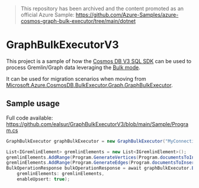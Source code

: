 > This repository has been archived and the content promoted as an official Azure Sample: https://github.com/Azure-Samples/azure-cosmos-graph-bulk-executor/tree/main/dotnet

# GraphBulkExecutorV3

This project is a sample of how the [Cosmos DB V3 SQL SDK](https://github.com/Azure/azure-cosmos-dotnet-v3) can be used to process Gremlin/Graph data leveraging the [Bulk mode](https://docs.microsoft.com/azure/cosmos-db/sql/tutorial-sql-api-dotnet-bulk-import).


It can be used for migration scenarios when moving from  [Microsoft.Azure.CosmosDB.BulkExecutor.Graph.GraphBulkExecutor](https://docs.microsoft.com/dotnet/api/microsoft.azure.cosmosdb.bulkexecutor.graph.graphbulkexecutor?view=azure-dotnet).

## Sample usage

Full code available: https://github.com/ealsur/GraphBulkExecutorV3/blob/main/Sample/Program.cs

```csharp
GraphBulkExecutor graphBulkExecutor = new GraphBulkExecutor("MyConnectionString", "myDatabase", "myContainer");

List<IGremlinElement> gremlinElements = new List<IGremlinElement>();
gremlinElements.AddRange(Program.GenerateVertices(Program.documentsToInsert));
gremlinElements.AddRange(Program.GenerateEdges(Program.documentsToInsert));
BulkOperationResponse bulkOperationResponse = await graphBulkExecutor.BulkImportAsync(
    gremlinElements: gremlinElements,
    enableUpsert: true);
```
